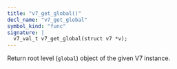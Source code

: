 ```yaml
---
title: "v7_get_global()"
decl_name: "v7_get_global"
symbol_kind: "func"
signature: |
  v7_val_t v7_get_global(struct v7 *v);
---
```


Return root level (`global`) object of the given V7 instance. 

